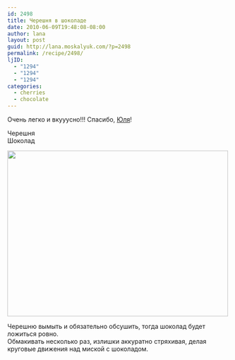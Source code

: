 ```yaml
---
id: 2498
title: Черешня в шоколаде
date: 2010-06-09T19:48:08-08:00
author: lana
layout: post
guid: http://lana.moskalyuk.com/?p=2498
permalink: /recipe/2498/
ljID:
  - "1294"
  - "1294"
  - "1294"
categories:
  - cherries
  - chocolate
---
```

Очень легко и вкууусно!!! Спасибо, [Юля](http://laperla-foto.livejournal.com/30760.html#cutid1)!

Черешня  
Шоколад

<img loading="lazy" class="alignnone" title="cherries in chocolate" src="http://farm5.static.flickr.com/4041/4686530247_9324c2b4fc.jpg" alt="" width="500" height="375" /> 

Черешню вымыть и обязательно обсушить, тогда шоколад будет ложиться ровно.  
Обмакивать несколько раз, излишки аккуратно стряхивая, делая круговые движения над миской с шоколадом.